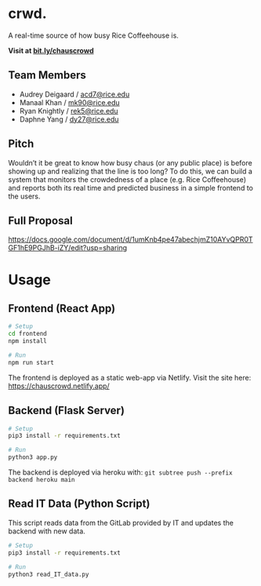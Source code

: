 # crwd.

A real-time source of how busy Rice Coffeehouse is.

**Visit at [bit.ly/chauscrowd](https://bit.ly/chauscrowd)**

## Team Members
- Audrey Deigaard / acd7@rice.edu
- Manaal Khan /  mk90@rice.edu
- Ryan Knightly / rek5@rice.edu
- Daphne Yang / dy27@rice.edu

## Pitch
Wouldn’t it be great to know how busy chaus (or any public place) is before showing up and realizing that the line is too long? To do this, we can build a system that monitors the crowdedness of a place (e.g. Rice Coffeehouse) and reports both its real time and predicted business in a simple frontend to the users. 

## Full Proposal
https://docs.google.com/document/d/1umKnb4pe47abechjmZ10AYvQPR0TGF1hE9PGJhB-iZY/edit?usp=sharing


# Usage

## Frontend (React App)

```bash
# Setup
cd frontend
npm install

# Run
npm run start
```

The frontend is deployed as a static web-app via Netlify. 
Visit the site here: https://chauscrowd.netlify.app/

## Backend (Flask Server)

```bash
# Setup
pip3 install -r requirements.txt

# Run
python3 app.py
```

The backend is deployed via heroku with: `git subtree push --prefix backend heroku main`


## Read IT Data (Python Script)

This script reads data from the GitLab provided by IT and updates the backend with new data.

```bash
# Setup
pip3 install -r requirements.txt

# Run
python3 read_IT_data.py
```
